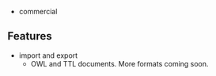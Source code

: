 
- commercial

## Features

- import and export
  - OWL and TTL documents. More formats coming soon.